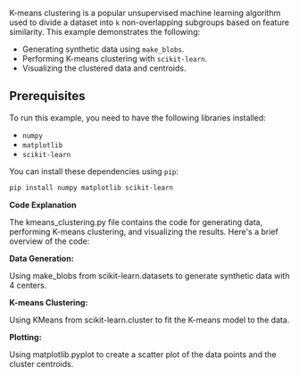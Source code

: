 K-means clustering is a popular unsupervised machine learning algorithm used to divide a dataset into `k` non-overlapping subgroups based on feature similarity. This example demonstrates the following:

- Generating synthetic data using `make_blobs`.
- Performing K-means clustering with `scikit-learn`.
- Visualizing the clustered data and centroids.

## Prerequisites

To run this example, you need to have the following libraries installed:

- `numpy`
- `matplotlib`
- `scikit-learn`

You can install these dependencies using `pip`:

```sh
pip install numpy matplotlib scikit-learn
```

**Code Explanation**

The kmeans_clustering.py file contains the code for generating data, performing K-means clustering, and visualizing the results. Here's a brief overview of the code:

**Data Generation:**

Using make_blobs from scikit-learn.datasets to generate synthetic data with 4 centers.

**K-means Clustering:**

Using KMeans from scikit-learn.cluster to fit the K-means model to the data.

**Plotting:**

Using matplotlib.pyplot to create a scatter plot of the data points and the cluster centroids.
